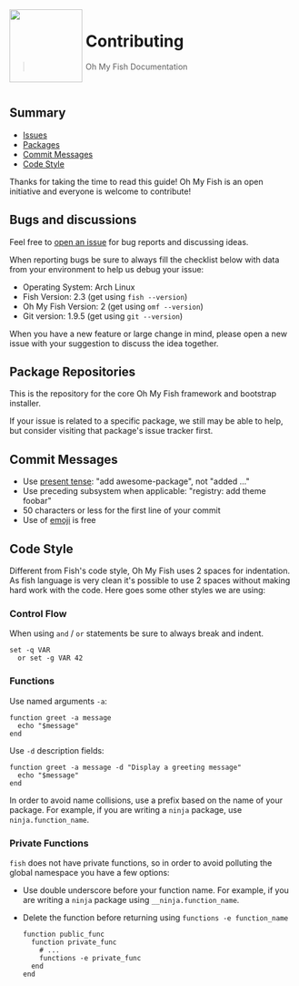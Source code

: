 <img src="https://cdn.rawgit.com/oh-my-fish/oh-my-fish/e4f1c2e0219a17e2c748b824004c8d0b38055c16/docs/logo.svg" align="left" width="128px" height="128px"/>
<img align="left" width="0" height="128px"/>

# Contributing

> Oh My Fish Documentation

<br>

## Summary

* [Issues](#issues)
* [Packages](#package-repositories)
* [Commit Messages](#commit-messages)
* [Code Style](#code-style)

Thanks for taking the time to read this guide! Oh My Fish is an open initiative and everyone is welcome to contribute!

## Bugs and discussions

Feel free to [open an issue](https://github.com/oh-my-fish/oh-my-fish/issues) for bug reports and discussing ideas.

When reporting bugs be sure to always fill the checklist below with data from your environment to help us debug your issue:

* Operating System: Arch Linux
* Fish Version: 2.3 (get using `fish --version`)
* Oh My Fish Version: 2  (get using `omf --version`)
* Git version: 1.9.5 (get using `git --version`)

When you have a new feature or large change in mind, please open a new issue with your suggestion to discuss the idea together.

## Package Repositories

This is the repository for the core Oh My Fish framework and bootstrap installer.

If your issue is related to a specific package, we still may be able to help, but consider visiting that package's issue tracker first.

## Commit Messages

+ Use [present tense](https://simple.wikipedia.org/wiki/Present_tense): "add awesome-package", not "added ..."
+ Use preceding subsystem when applicable: "registry: add theme foobar"
+ 50 characters or less for the first line of your commit
+ Use of [emoji](http://www.emoji-cheat-sheet.com/) is free

## Code Style

Different from Fish's code style, Oh My Fish uses 2 spaces for indentation. As fish language is very clean it's possible to use 2 spaces without making hard work with the code. Here goes some other styles we are using:

### Control Flow

When using `and` / `or` statements be sure to always break and indent.

```fish
set -q VAR
  or set -g VAR 42
```

### Functions

Use named arguments `-a`:

```fish
function greet -a message
  echo "$message"
end
```

Use `-d` description fields:

```fish
function greet -a message -d "Display a greeting message"
  echo "$message"
end
```

In order to avoid name collisions, use a prefix based on the name of your package. For example, if you are writing a `ninja` package, use `ninja.function_name`.


### Private Functions

`fish` does not have private functions, so in order to avoid polluting the global namespace you have a few options:


+ Use double underscore before your function name. For example, if you are writing a `ninja` package using `__ninja.function_name`.

+ Delete the function before returning using `functions -e function_name`

  ```fish
  function public_func
    function private_func
      # ...
      functions -e private_func
    end
  end
  ```
  
